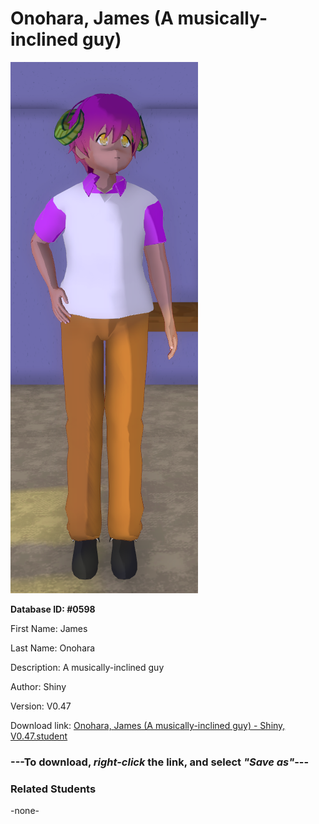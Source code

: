 # Onohara, James (A musically-inclined guy)

<img src="Files/Images/Onohara, James (A musically-inclined guy).png" title="Onohara, James (A musically-inclined guy) - Shiny, V0.47">

**Database ID: #0598**

First Name: James

Last Name: Onohara

Description: A musically-inclined guy

Author: Shiny

Version: V0.47

Download link: <a href="https://raw.githubusercontent.com/Arbiter1223/Daigaku-Gurashi-Custom-Students/master/Files/Studen%20Files/Onohara%2C%20James%20(A%20musically-inclined%20guy)%20-%20Shiny%2C%20V0.47.student">Onohara, James (A musically-inclined guy) - Shiny, V0.47.student</a>

### ---**To download, _right-click_ the link, and select _"Save as"_**---

### Related Students

-none-
